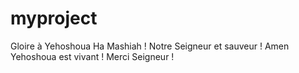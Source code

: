 # myproject
Gloire à Yehoshoua Ha Mashiah ! Notre Seigneur et sauveur ! Amen Yehoshoua est vivant !
Merci Seigneur !
